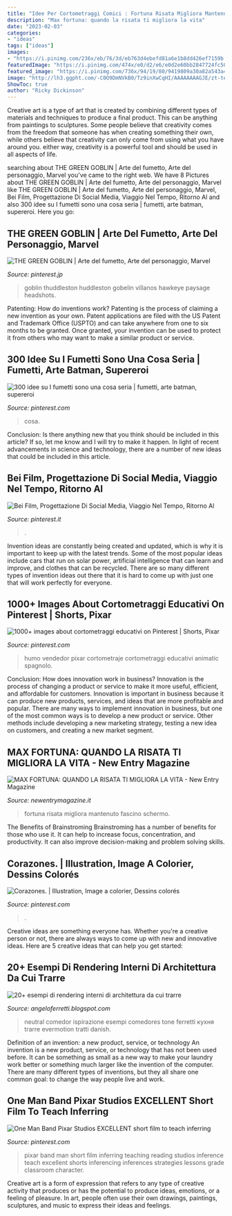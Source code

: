 ```yaml
---
title: "Idee Per Cortometraggi Comici : Fortuna Risata Migliora Mantenuto Fascino Schermo"
description: "Max fortuna: quando la risata ti migliora la vita"
date: "2023-02-03"
categories:
- "ideas"
tags: ["ideas"]
images:
- "https://i.pinimg.com/236x/eb/76/3d/eb763d4ebefd81a6e1b8dd426ef7159b.jpg"
featuredImage: "https://i.pinimg.com/474x/e0/d2/e6/e0d2e60bb2847724fc50f83e7fd88912.jpg"
featured_image: "https://i.pinimg.com/736x/94/19/80/9419809a30a82a543a412ce70a410318.jpg"
image: "http://lh3.ggpht.com/-C0O9DmNVkB0/Tz9inXwCqHI/AAAAAAAAGJE/zt-teLRJ3Jw/attachment4.jpg?imgmax=800"
ShowToc: true
author: "Ricky Dickinson"
---
```



Creative art is a type of art that is created by combining different types of materials and techniques to produce a final product. This can be anything from paintings to sculptures. Some people believe that creativity comes from the freedom that someone has when creating something their own, while others believe that creativity can only come from using what you have around you. either way, creativity is a powerful tool and should be used in all aspects of life.

	

		
searching about THE GREEN GOBLIN | Arte del fumetto, Arte del personaggio, Marvel you've came to the right web. We have 8 Pictures about THE GREEN GOBLIN | Arte del fumetto, Arte del personaggio, Marvel like THE GREEN GOBLIN | Arte del fumetto, Arte del personaggio, Marvel, Bei Film, Progettazione Di Social Media, Viaggio Nel Tempo, Ritorno Al and also 300 idee su I fumetti sono una cosa seria | fumetti, arte batman, supereroi. Here you go:
		
    
## THE GREEN GOBLIN | Arte Del Fumetto, Arte Del Personaggio, Marvel

<img loading=lazy src="https://i.pinimg.com/736x/94/19/80/9419809a30a82a543a412ce70a410318.jpg" onerror="this.onerror=null;this.src='https://tse2.mm.bing.net/th?id=OIP.JJ4CvJmaQird5wVI3RP2ZgHaKo&amp;pid=15.1';" alt="THE GREEN GOBLIN | Arte del fumetto, Arte del personaggio, Marvel">

_Source: pinterest.jp_

>goblin thuddleston huddleston gobelin villanos hawkeye paysage headshots. 

	

Patenting: How do inventions work?
Patenting is the process of claiming a new invention as your own. Patent applications are filed with the US Patent and Trademark Office (USPTO) and can take anywhere from one to six months to be granted. Once granted, your invention can be used to protect it from others who may want to make a similar product or service.

    
## 300 Idee Su I Fumetti Sono Una Cosa Seria | Fumetti, Arte Batman, Supereroi

<img loading=lazy src="https://i.pinimg.com/474x/e0/d2/e6/e0d2e60bb2847724fc50f83e7fd88912.jpg" onerror="this.onerror=null;this.src='https://tse3.mm.bing.net/th?id=OIP.mZJVnR505c4d55cX8erNawAAAA&amp;pid=15.1';" alt="300 idee su I fumetti sono una cosa seria | fumetti, arte batman, supereroi">

_Source: pinterest.com_

>cosa. 

	

Conclusion: Is there anything new that you think should be included in this article? If so, let me know and I will try to make it happen.
In light of recent advancements in science and technology, there are a number of new ideas that could be included in this article.

    
## Bei Film, Progettazione Di Social Media, Viaggio Nel Tempo, Ritorno Al

<img loading=lazy src="https://i.pinimg.com/236x/eb/76/3d/eb763d4ebefd81a6e1b8dd426ef7159b.jpg" onerror="this.onerror=null;this.src='https://tse4.mm.bing.net/th?id=OIP.otvhiDrbp1tkdHDeEMiLpADsFu&amp;pid=15.1';" alt="Bei Film, Progettazione Di Social Media, Viaggio Nel Tempo, Ritorno Al">

_Source: pinterest.it_

>. 

	

Invention ideas are constantly being created and updated, which is why it is important to keep up with the latest trends. Some of the most popular ideas include cars that run on solar power, artificial intelligence that can learn and improve, and clothes that can be recycled. There are so many different types of invention ideas out there that it is hard to come up with just one that will work perfectly for everyone.

    
## 1000+ Images About Cortometraggi Educativi On Pinterest | Shorts, Pixar

<img loading=lazy src="https://i.pinimg.com/originals/55/b3/a0/55b3a006af80299f0e084e22ce32c115.jpg" onerror="this.onerror=null;this.src='https://tse1.mm.bing.net/th?id=OIP.WnyK-kyNXUlss2fnawfsAwAAAA&amp;pid=15.1';" alt="1000+ images about cortometraggi educativi on Pinterest | Shorts, Pixar">

_Source: pinterest.com_

>humo vendedor pixar cortometraje cortometraggi educativi animatic spagnolo. 

	

Conclusion: How does innovation work in business?
Innovation is the process of changing a product or service to make it more useful, efficient, and affordable for customers. Innovation is important in business because it can produce new products, services, and ideas that are more profitable and popular. There are many ways to implement innovation in business, but one of the most common ways is to develop a new product or service. Other methods include developing a new marketing strategy, testing a new idea on customers, and creating a new market segment.

    
## MAX FORTUNA: QUANDO LA RISATA TI MIGLIORA LA VITA - New Entry Magazine

<img loading=lazy src="https://www.newentrymagazine.it/wp-content/uploads/2021/03/max-fortuna-6-768x1079.jpg" onerror="this.onerror=null;this.src='https://tse1.mm.bing.net/th?id=OIP.4ujQ6QaakRPJkpIfM2HdZAHaKZ&amp;pid=15.1';" alt="MAX FORTUNA: QUANDO LA RISATA TI MIGLIORA LA VITA - New Entry Magazine">

_Source: newentrymagazine.it_

>fortuna risata migliora mantenuto fascino schermo. 

	

The Benefits of Brainstroming
Brainstroming has a number of benefits for those who use it. It can help to increase focus, concentration, and productivity. It can also improve decision-making and problem solving skills.

    
## Corazones. | Illustration, Image A Colorier, Dessins Colorés

<img loading=lazy src="https://i.pinimg.com/originals/3b/52/d4/3b52d41a6f0be93904437e963981f360.jpg" onerror="this.onerror=null;this.src='https://tse3.mm.bing.net/th?id=OIP.BF_bmGj-ule0j0MynCfwmQHaKK&amp;pid=15.1';" alt="Corazones. | Illustration, Image a colorier, Dessins colorés">

_Source: pinterest.com_

>. 

	

Creative ideas are something everyone has. Whether you're a creative person or not, there are always ways to come up with new and innovative ideas. Here are 5 creative ideas that can help you get started: 

    
## 20+ Esempi Di Rendering Interni Di Architettura Da Cui Trarre

<img loading=lazy src="http://lh3.ggpht.com/-C0O9DmNVkB0/Tz9inXwCqHI/AAAAAAAAGJE/zt-teLRJ3Jw/attachment4.jpg?imgmax=800" onerror="this.onerror=null;this.src='https://tse2.mm.bing.net/th?id=OIP.y0G2n0AnuVcg1V5OmzlLDwHaFj&amp;pid=15.1';" alt="20+ esempi di rendering interni di architettura da cui trarre">

_Source: angeloferretti.blogspot.com_

>neutral comedor ispirazione esempi comedores tone ferretti кухня trarre evermotion tratti danish. 

	

Definition of an invention: a new product, service, or technology
An invention is a new product, service, or technology that has not been used before. It can be something as small as a new way to make your laundry work better or something much larger like the invention of the computer. There are many different types of inventions, but they all share one common goal: to change the way people live and work.

    
## One Man Band Pixar Studios EXCELLENT Short Film To Teach Inferring

<img loading=lazy src="https://i.pinimg.com/736x/1b/9d/64/1b9d649b0d16292853abf6eaef91bee7--pixar-shorts-inference.jpg" onerror="this.onerror=null;this.src='https://tse2.mm.bing.net/th?id=OIP.JT7NvGdvgey-edwKZsmRHAHaFj&amp;pid=15.1';" alt="One Man Band Pixar Studios EXCELLENT short film to teach inferring">

_Source: pinterest.com_

>pixar band man short film inferring teaching reading studios inference teach excellent shorts inferencing inferences strategies lessons grade classroom character. 

	

Creative art is a form of expression that refers to any type of creative activity that produces or has the potential to produce ideas, emotions, or a feeling of pleasure. In art, people often use their own drawings, paintings, sculptures, and music to express their ideas and feelings.

